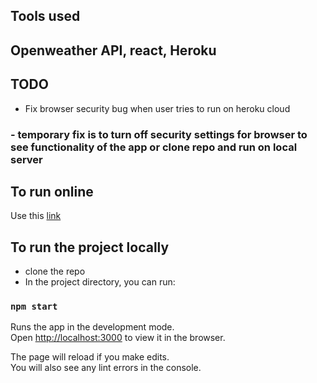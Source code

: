
## Tools used 
## Openweather API, react, Heroku

## TODO
- Fix browser security bug when user tries to run on heroku cloud
### - temporary fix is to turn off security settings for browser to see functionality of the app or clone repo and run on local server


## To run online
Use this [link](https://weatherme-app.herokuapp.com)

## To run the project locally
- clone the repo
- In the project directory, you can run:
### `npm start`

Runs the app in the development mode.<br>
Open [http://localhost:3000](http://localhost:3000) to view it in the browser.

The page will reload if you make edits.<br>
You will also see any lint errors in the console.





